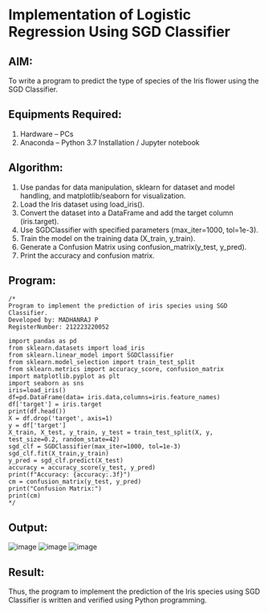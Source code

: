 # Implementation of Logistic Regression Using SGD Classifier
## AIM:
To write a program to predict the type of species of the Iris flower using the SGD Classifier.

## Equipments Required:
1. Hardware – PCs
2. Anaconda – Python 3.7 Installation / Jupyter notebook

## Algorithm:
1. Use pandas for data manipulation, sklearn for dataset and model handling, and matplotlib/seaborn for visualization.
2. Load the Iris dataset using load_iris().
3. Convert the dataset into a DataFrame and add the target column (iris.target).
4. Use SGDClassifier with specified parameters (max_iter=1000, tol=1e-3).
5. Train the model on the training data (X_train, y_train).
6. Generate a Confusion Matrix using confusion_matrix(y_test, y_pred).
7. Print the accuracy and confusion matrix.
## Program:
```
/*
Program to implement the prediction of iris species using SGD Classifier.
Developed by: MADHANRAJ P
RegisterNumber: 212223220052

import pandas as pd
from sklearn.datasets import load_iris
from sklearn.linear_model import SGDClassifier
from sklearn.model_selection import train_test_split
from sklearn.metrics import accuracy_score, confusion_matrix
import matplotlib.pyplot as plt
import seaborn as sns
iris=load_iris()
df=pd.DataFrame(data= iris.data,columns=iris.feature_names)
df['target'] = iris.target
print(df.head())
X = df.drop('target', axis=1)
y = df['target']
X_train, X_test, y_train, y_test = train_test_split(X, y, test_size=0.2, random_state=42)
sgd_clf = SGDClassifier(max_iter=1000, tol=1e-3)
sgd_clf.fit(X_train,y_train)
y_pred = sgd_clf.predict(X_test)
accuracy = accuracy_score(y_test, y_pred)
print(f"Accuracy: {accuracy:.3f}")
cm = confusion_matrix(y_test, y_pred)
print("Confusion Matrix:")
print(cm)
*/

```

## Output:
![image](https://github.com/user-attachments/assets/82dbe48b-5331-48f5-9cff-b1864cd3c9cc)
![image](https://github.com/user-attachments/assets/9c7f8e41-6d4b-4672-bf66-0ec53b641bfb)
![image](https://github.com/user-attachments/assets/fccff6e7-5e2e-4be1-b362-a0241e2afc57)




## Result:
Thus, the program to implement the prediction of the Iris species using SGD Classifier is written and verified using Python programming.
